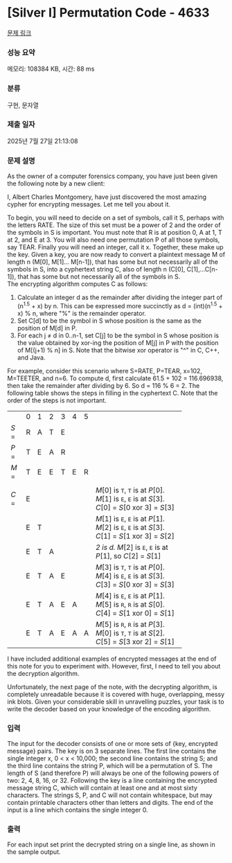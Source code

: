 # [Silver I] Permutation Code - 4633 

[문제 링크](https://www.acmicpc.net/problem/4633) 

### 성능 요약

메모리: 108384 KB, 시간: 88 ms

### 분류

구현, 문자열

### 제출 일자

2025년 7월 27일 21:13:08

### 문제 설명

<p>As the owner of a computer forensics company, you have just been given the following note by a new client:</p>

<p>I, Albert Charles Montgomery, have just discovered the most amazing cypher for encrypting messages. Let me tell you about it. </p>

<p>To begin, you will need to decide on a set of symbols, call it S, perhaps with the letters RATE. The size of this set must be a power of 2 and the order of the symbols in S is important. You must note that R is at position 0, A at 1, T at 2, and E at 3. You will also need one permutation P of all those symbols, say TEAR. Finally you will need an integer, call it x. Together, these make up the key. Given a key, you are now ready to convert a plaintext message M of length n (M[0], M[1]... M[n-1]), that has some but not necessarily all of the symbols in S, into a cyphertext string C, also of length n (C[0], C[1],...C[n-1]), that has some but not necessarily all of the symbols in S. <br>
The encrypting algorithm computes C as follows:</p>

<ol>
	<li>Calculate an integer d as the remainder after dividing the integer part of (n<sup>1.5</sup> + x) by n. This can be expressed more succinctly as d = (int)(n<sup>1.5</sup> + x) % n, where "%" is the remainder operator.</li>
	<li>Set C[d] to be the symbol in S whose position is the same as the position of M[d] in P.</li>
	<li>For each j ≠ d in 0..n-1, set C[j] to be the symbol in S whose position is the value obtained by xor-ing the position of M[j] in P with the position of M[(j+1) % n] in S. Note that the bitwise xor operator is "^" in C, C++, and Java.</li>
</ol>

<p>For example, consider this scenario where S=RATE, P=TEAR, x=102, M=TEETER, and n=6. To compute d, first calculate 61.5 + 102 = 116.696938, then take the remainder after dividing by 6. So d = 116 % 6 = 2. The following table shows the steps in filling in the cyphertext C. Note that the order of the steps is not important.</p>

<table class="table table-bordered" style="width:80%">
	<tbody>
		<tr>
			<td> </td>
			<td>0</td>
			<td>1</td>
			<td>2</td>
			<td>3</td>
			<td>4</td>
			<td>5</td>
			<td> </td>
		</tr>
		<tr>
			<td><em>S</em> =</td>
			<td>R</td>
			<td>A</td>
			<td>T</td>
			<td>E</td>
			<td> </td>
			<td> </td>
			<td> </td>
		</tr>
		<tr>
			<td><em>P</em> =</td>
			<td>T</td>
			<td>E</td>
			<td>A</td>
			<td>R</td>
			<td> </td>
			<td> </td>
			<td> </td>
		</tr>
		<tr>
			<td><em>M</em> =</td>
			<td>T</td>
			<td>E</td>
			<td>E</td>
			<td>T</td>
			<td>E</td>
			<td>R</td>
			<td> </td>
		</tr>
		<tr>
			<td> </td>
			<td> </td>
			<td> </td>
			<td> </td>
			<td> </td>
			<td> </td>
			<td> </td>
			<td> </td>
		</tr>
		<tr>
			<td><em>C</em> =</td>
			<td>E</td>
			<td> </td>
			<td> </td>
			<td> </td>
			<td> </td>
			<td> </td>
			<td><em>M</em>[0] is <span style="font-family:monospace">T</span>, <span style="font-family:monospace">T</span> is at <em>P</em>[0]. <em>M</em>[1] is <span style="font-family:monospace">E</span>, <span style="font-family:monospace">E</span> is at <em>S</em>[3]. <em>C</em>[0] = <em>S</em>[0 xor 3] = <em>S</em>[3]</td>
		</tr>
		<tr>
			<td> </td>
			<td>E</td>
			<td>T</td>
			<td> </td>
			<td> </td>
			<td> </td>
			<td> </td>
			<td><em>M</em>[1] is <span style="font-family:monospace">E</span>, <span style="font-family:monospace">E</span> is at <em>P</em>[1]. <em>M</em>[2] is <span style="font-family:monospace">E</span>, <span style="font-family:monospace">E</span> is at <em>S</em>[3]. <em>C</em>[1] = <em>S</em>[1 xor 3] = <em>S</em>[2]</td>
		</tr>
		<tr>
			<td> </td>
			<td>E</td>
			<td>T</td>
			<td>A</td>
			<td> </td>
			<td> </td>
			<td> </td>
			<td><em>2 is d. M</em>[2] is <span style="font-family:monospace">E</span>, <span style="font-family:monospace">E</span> is at <em>P</em>[1], so <em>C</em>[2] =  <em>S</em>[1]</td>
		</tr>
		<tr>
			<td> </td>
			<td>E</td>
			<td>T</td>
			<td>A</td>
			<td>E</td>
			<td> </td>
			<td> </td>
			<td><em>M</em>[3] is <span style="font-family:monospace">T</span>, <span style="font-family:monospace">T</span> is at <em>P</em>[0]. <em>M</em>[4] is <span style="font-family:monospace">E</span>, <span style="font-family:monospace">E</span> is at <em>S</em>[3]. <em>C</em>[3] = <em>S</em>[0 xor 3] = <em>S</em>[3]</td>
		</tr>
		<tr>
			<td> </td>
			<td>E</td>
			<td>T</td>
			<td>A</td>
			<td>E</td>
			<td>A</td>
			<td> </td>
			<td><em>M</em>[4] is <span style="font-family:monospace">E</span>, <span style="font-family:monospace">E</span> is at <em>P</em>[1]. <em>M</em>[5] is <span style="font-family:monospace">R</span>, <span style="font-family:monospace">R</span> is at <em>S</em>[0]. <em>C</em>[4] = <em>S</em>[1 xor 0] = <em>S</em>[1]</td>
		</tr>
		<tr>
			<td> </td>
			<td>E</td>
			<td>T</td>
			<td>A</td>
			<td>E</td>
			<td>A</td>
			<td>A</td>
			<td><em>M</em>[5] is <span style="font-family:monospace">R</span>, <span style="font-family:monospace">R</span> is at <em>P</em>[3]. <em>M</em>[0] is <span style="font-family:monospace">T</span>, <span style="font-family:monospace">T</span> is at <em>S</em>[2]. <em>C</em>[5] = <em>S</em>[3 xor 2] = <em>S</em>[1]</td>
		</tr>
	</tbody>
</table>

<p>I have included additional examples of encrypted messages at the end of this note for you to experiment with. However, first, I need to tell you about the decryption algorithm.</p>

<p>Unfortunately, the next page of the note, with the decrypting algorithm, is completely unreadable because it is covered with huge, overlapping, messy ink blots. Given your considerable skill in unravelling puzzles, your task is to write the decoder based on your knowledge of the encoding algorithm.</p>

### 입력 

 <p>The input for the decoder consists of one or more sets of {key, encrypted message} pairs. The key is on 3 separate lines. The first line contains the single integer x, 0 < x < 10,000; the second line contains the string S; and the third line contains the string P, which will be a permutation of S. The length of S (and therefore P) will always be one of the following powers of two: 2, 4, 8, 16, or 32. Following the key is a line containing the encrypted message string C, which will contain at least one and at most sixty characters. The strings S, P, and C will not contain whitespace, but may contain printable characters other than letters and digits. The end of the input is a line which contains the single integer 0.</p>

### 출력 

 <p>For each input set print the decrypted string on a single line, as shown in the sample output.</p>

